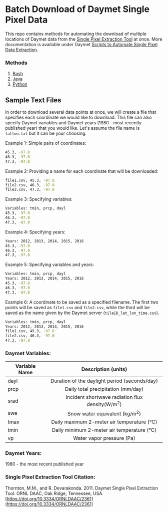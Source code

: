 # Batch Download of Daymet Single Pixel Data
This repo contains methods for automating the download of multiple locations of Daymet data from the [Single Pixel Extraction Tool](https://daymet.ornl.gov/single-pixel/) at once. More documentation is available under Daymet [Scripts to Automate Single Pixel Data Extraction](https://daymet.ornl.gov/web_services.html#single_pixel_data_extraction).

### Methods
1. [Bash](https://github.com/ornldaac/daymet-single-pixel-batch/tree/master/bash)
2. [Java](https://github.com/ornldaac/daymet-single-pixel-batch/tree/master/java)
3. [Python](https://github.com/ornldaac/daymet-single-pixel-batch/tree/master/python)


## Sample Text Files
In order to download several data points at once, we will create a file that specifies each coordinate we would like to download. This file can also specify Daymet variables and Daymet years (1980 - most recently published year) that you would like. Let's assume the file name is `latlon.txt` but it can be your choosing.

Example 1: Simple pairs of coordinates:
```bash
45.3, -97.0
46.3, -97.0
47.3, -97.0
```

Example 2: Providing a name for each coordinate that will be downloaded:
```bash
file1.csv, 45.3, -97.0
file2.csv, 46.3, -97.0
file3.csv, 47.3, -97.0
```

Example 3: Specifying variables:
```bash
Variables: tmin, prcp, dayl
45.3, -97.0
46.3, -97.0
47.3, -97.0
```

Example 4: Specifying years:
```bash
Years: 2012, 2013, 2014, 2015, 2016
45.3, -97.0
46.3, -97.0
47.3, -97.0
```

Example 5: Specifying variables and years:
```bash
Variables: tmin, prcp, dayl
Years: 2012, 2013, 2014, 2015, 2016
45.3, -97.0
46.3, -97.0
47.3, -97.0
```

Example 6: A coordinate to be saved as a specified filename. The first two points will be saved as `file1.csv` and `file2.csv`, while the third will be saved as the name given by the Daymet server (`tileID_lat_lon_time.csv`).
```bash
Variables: tmin, prcp, dayl
Years: 2012, 2013, 2014, 2015, 2016
file1.csv, 45.3, -97.0
file2.csv, 46.3, -97.0
47.3, -97.0
```

### Daymet Variables:
| Variable Name |                Description (units)               |
|---------------|:------------------------------------------------:|
|      dayl     |   Duration of the daylight period (seconds/day)  |
|      prcp     |        Daily total precipitation (mm/day)        |
|      srad     | Incident shortwave radiation flux density(W/m<sup>2</sup>) |
|      swe      |          Snow water equivalent (kg/m<sup>2</sup>)          |
|      tmax     |    Daily maximum 2-meter air temperature (°C)    |
|      tmin     |    Daily minimum 2-meter air temperature (°C)    |
|       vp      |             Water vapor pressure (Pa)            |

### Daymet Years:
1980 - the most recent published year

### Single Pixel Extraction Tool Citation:
Thornton, M.M., and R. Devarakonda. 2011. Daymet Single Pixel Extraction Tool. ORNL DAAC, Oak Ridge, Tennessee, USA. [https://doi.org/10.3334/ORNLDAAC/2361](https://doi.org/10.3334/ORNLDAAC/2361)
